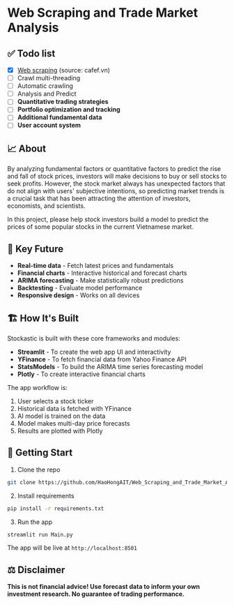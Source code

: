 # Web Scraping and Trade Market Analysis
## ✅ Todo list
- [x] [Web scraping](/web_scraping/README.md) (source: cafef.vn)
- [ ] Crawl multi-threading 
- [ ] Automatic crawling
- [ ] Analysis and Predict
- [ ] **Quantitative trading strategies**
- [ ] **Portfolio optimization and tracking**
- [ ] **Additional fundamental data**
- [ ] **User account system**

## 📈 About
By analyzing fundamental factors or quantitative factors to predict the rise and fall of stock prices, investors will make decisions to buy or sell stocks to seek profits. However, the stock market always has unexpected factors that do not align with users' subjective intentions, so predicting market trends is a crucial task that has been attracting the attention of investors, economists, and scientists.

In this project, please help stock investors build a model to predict the prices of some popular stocks in the current Vietnamese market.

## 🎯 Key Future
- **Real-time data** - Fetch latest prices and fundamentals 
- **Financial charts** - Interactive historical and forecast charts
- **ARIMA forecasting** - Make statistically robust predictions
- **Backtesting** - Evaluate model performance
- **Responsive design** - Works on all devices

## 🏗️ **How It's Built**

Stockastic is built with these core frameworks and modules:

- **Streamlit** - To create the web app UI and interactivity 
- **YFinance** - To fetch financial data from Yahoo Finance API
- **StatsModels** - To build the ARIMA time series forecasting model
- **Plotly** - To create interactive financial charts

The app workflow is:

1. User selects a stock ticker
2. Historical data is fetched with YFinance
3. AI model is trained on the data 
4. Model makes multi-day price forecasts
5. Results are plotted with Plotly

## 🚀 Getting Start
1. Clone the repo
```bash
git clone https://github.com/HaoHongAIT/Web_Scraping_and_Trade_Market_Analysis.git
```
2. Install requirements
```bash
pip install -r requirements.txt
```
3. Run the app
```bash
streamlit run Main.py
```
The app will be live at ```http://localhost:8501```



## ⚖️ Disclaimer
**This is not financial advice! Use forecast data to inform your own investment research. No guarantee of trading performance.**